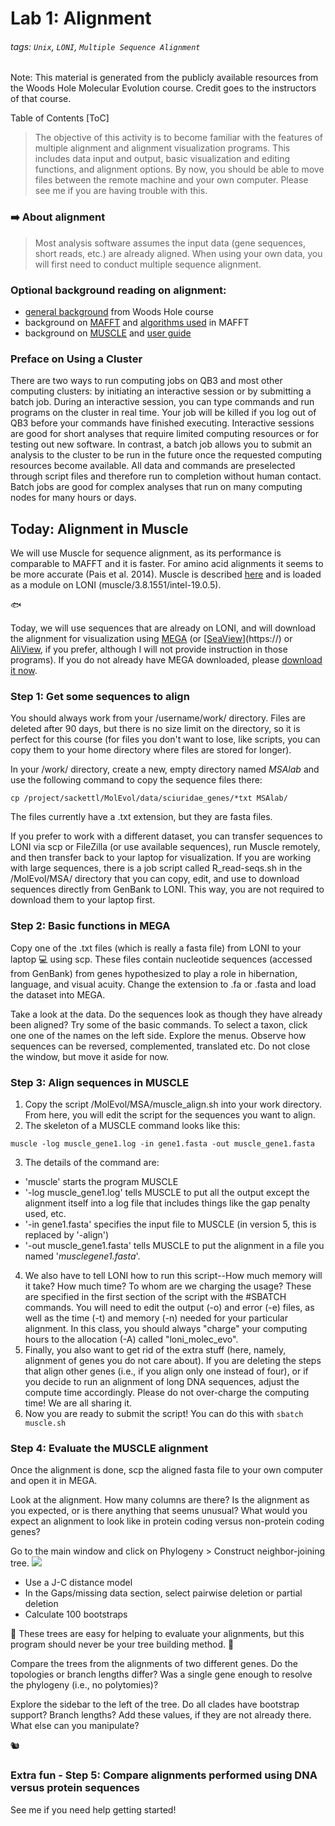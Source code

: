 # Lab 1: Alignment

###### tags: `Unix`, `LONI`, `Multiple Sequence Alignment`

Note: This material is generated from the publicly available resources from the Woods Hole Molecular Evolution course. Credit goes to the instructors of that course.

Table of Contents
[ToC]


> The objective of this activity is to become familiar with the features of multiple alignment and alignment visualization programs. This includes data input and output, basic visualization and editing functions, and alignment options.
> By now, you should be able to move files between the remote machine and your own computer. Please see me if you are having trouble with this. 

### :arrow_right: About alignment
> Most analysis software assumes the input data (gene sequences, short reads, etc.) are already aligned. When using your own data, you will first need to conduct multiple sequence alignment.

### Optional background reading on alignment:
* [general background](https://molevolworkshop.github.io/labs/alignment/general-background/) from Woods Hole course
* background on [MAFFT](https://molevolworkshop.github.io/labs/alignment/MAFFT-background/) and [algorithms used](https://mafft.cbrc.jp/alignment/software/algorithms/algorithms.html) in MAFFT
* background on [MUSCLE](https://molevolworkshop.github.io/labs/alignment/MUSCLE-background/) and [user guide](https://drive5.com/muscle5/manual/commands.html)

### Preface on Using a Cluster
There are two ways to run computing jobs on QB3 and most other computing clusters: by initiating an interactive session or by submitting a batch job. During an interactive session, you can type commands and run programs on the cluster in real time. Your job will be killed if you log out of QB3 before your commands have finished executing. Interactive sessions are good for short analyses that require limited computing resources or for testing out new software. In contrast, a batch job allows you to submit an analysis to the cluster to be run in the future once the requested computing resources become available. All data and commands are preselected through script files and therefore run to completion without human contact. Batch jobs are good for complex analyses that run on many computing nodes for many hours or days.

## Today: Alignment in Muscle

We will use Muscle for sequence alignment, as its performance is comparable to MAFFT and it is faster. For amino acid alignments it seems to be more accurate (Pais et al. 2014). Muscle is described [here](https://academic.oup.com/nar/article/32/5/1792/2380623) and is loaded as a module on LONI (muscle/3.8.1551/intel-19.0.5). 

:fish: 

Today, we will use sequences that are already on LONI, and will download the alignment for visualization using [MEGA](https://megasoftware.net/) (or [[SeaView](https://doua.prabi.fr/software/seaview)](https://) or [AliView](http://www.ormbunkar.se/aliview/), if you prefer, although I will not provide instruction in those programs). If you do not already have MEGA downloaded, please [download it now](https://megasoftware.net/).

### Step 1: Get some sequences to align

You should always work from your /username/work/ directory. Files are deleted after 90 days, but there is no size limit on the directory, so it is perfect for this course (for files you don't want to lose, like scripts, you can copy them to your home directory where files are stored for longer). 

In your /work/ directory, create a new, empty directory named *MSAlab* and use the following command to copy the sequence files there:
```
cp /project/sackettl/MolEvol/data/sciuridae_genes/*txt MSAlab/
```

The files currently have a .txt extension, but they are fasta files. 

If you prefer to work with a different dataset, you can transfer sequences to LONI via scp or FileZilla (or use available sequences), run Muscle remotely, and then transfer back to your laptop for visualization. If you are working with large sequences, there is a job script called R_read-seqs.sh in the /MolEvol/MSA/ directory that you can copy, edit, and use to download sequences directly from GenBank to LONI. This way, you are not required to download them to your laptop first. 


### Step 2: Basic functions in MEGA

Copy one of the .txt files (which is really a fasta file) from LONI to your laptop :computer: using scp. These files contain nucleotide sequences (accessed from GenBank) from genes hypothesized to play a role in hibernation, language, and visual acuity. Change the extension to .fa or .fasta and load the dataset into MEGA.

Take a look at the data. Do the sequences look as though they have already been aligned? Try some of the basic commands. To select a taxon, click one one of the names on the left side. Explore the menus. Observe how sequences can be reversed, complemented, translated etc. Do not close the window, but move it aside for now.

### Step 3: Align sequences in MUSCLE
1. Copy the script /MolEvol/MSA/muscle_align.sh into your work directory. From here, you will edit the script for the sequences you want to align.
2. The skeleton of a MUSCLE command looks like this:
```
muscle -log muscle_gene1.log -in gene1.fasta -out muscle_gene1.fasta
```
3. The details of the command are:
-    'muscle' starts the program MUSCLE
-    '-log muscle_gene1.log' tells MUSCLE to put all the output except the alignment itself into a log file that includes things like the gap penalty used, etc.
-    '-in gene1.fasta' specifies the input file to MUSCLE (in version 5, this is replaced by '-align')
-    '-out muscle_gene1.fasta' tells MUSCLE to put the alignment in a file you named '*musclegene1.fasta*'.
4. We also have to tell LONI how to run this script--How much memory will it take? How much time? To whom are we charging the usage? These are specified in the first section of the script with the #SBATCH commands. You will need to edit the output (-o) and error (-e) files, as well as the time (-t) and memory (-n) needed for your particular alignment. In this class, you should always "charge" your computing hours to the allocation (-A) called "loni_molec_evo".
5. Finally, you also want to get rid of the extra stuff (here, namely, alignment of genes you do not care about). If you are deleting the steps that align other genes (i.e., if you align only one instead of four), or if you decide to run an alignment of long DNA sequences, adjust the compute time accordingly. Please do not over-charge the computing time! We are all sharing it.
6. Now you are ready to submit the script! You can do this with ```sbatch muscle.sh```


### Step 4: Evaluate the MUSCLE alignment
Once the alignment is done, scp the aligned fasta file to your own computer and open it in MEGA. 

Look at the alignment. How many columns are there? Is the alignment as you expected, or is there anything that seems unusual? What would you expect an alignment to look like in protein coding versus non-protein coding genes?

Go to the main window and click on Phylogeny > Construct neighbor-joining tree.
![](https://i.imgur.com/opmZVhJ.png)

* Use a J-C distance model
* In the Gaps/missing data section, select pairwise deletion or partial deletion
* Calculate 100 bootstraps

:eyes: These trees are easy for helping to evaluate your alignments, but this program should never be your tree building method. :eyes: 

Compare the trees from the alignments of two different genes. Do the topologies or branch lengths differ? Was a single gene enough to resolve the phylogeny (i.e., no polytomies)?

Explore the sidebar to the left of the tree. Do all clades have bootstrap support? Branch lengths? Add these values, if they are not already there. What else can you manipulate?

:chipmunk:


### Extra fun - Step 5: Compare alignments performed using DNA versus protein sequences

See me if you need help getting started!



